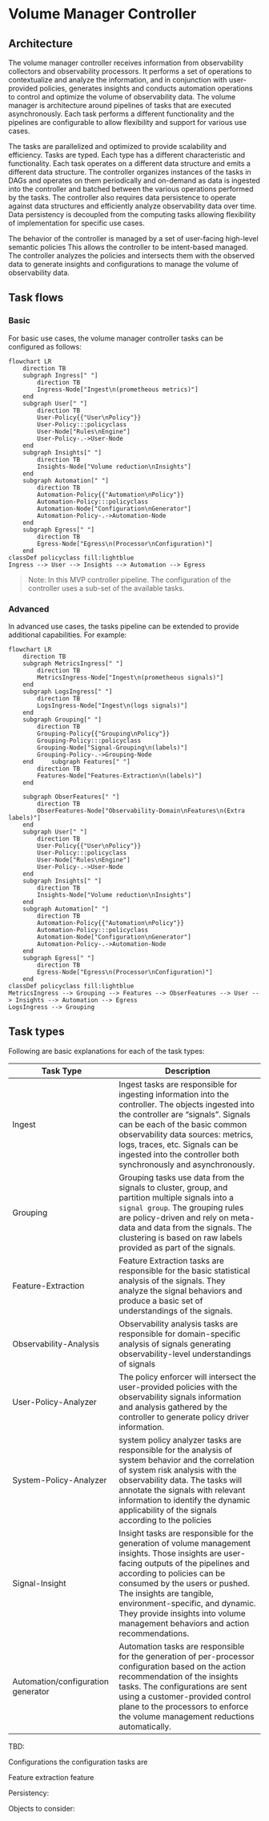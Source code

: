 # Volume Manager Controller
## Architecture

The volume manager controller receives information from observability collectors and observability processors. It performs a set of operations to contextualize and analyze the information, and in conjunction with user-provided policies, generates insights and conducts automation operations to control and optimize the volume of observability data.
The volume manager is architecture around pipelines of tasks that are executed asynchronously. Each task performs a different functionality and the pipelines are configurable to allow flexibility and support for various use cases.  

The tasks are parallelized and optimized to provide scalability and efficiency. Tasks are typed. Each type has a different characteristic and functionality. Each task operates on a different data structure and emits a different data structure. The controller organizes instances of the tasks in DAGs and operates on them periodically and on-demand as data is ingested into the controller and batched between the various operations performed by the tasks.
The controller also requires data persistence to operate against data structures and efficiently analyze observability data over time. Data persistency is decoupled from the computing tasks allowing flexibility of implementation for specific use cases.  

The behavior of the controller is managed by a set of user-facing high-level semantic policies This allows the controller to be intent-based managed. The controller analyzes the policies and intersects them with the observed data to generate insights and configurations to manage the volume of observability data.

## Task flows 

### Basic
For basic use cases, the volume manager controller tasks can be configured as follows:

<!---to edit mermaid flowcharts online use: https://mermaid.live/) 
--->  

```mermaid
flowchart LR
    direction TB
    subgraph Ingress[" "]
        direction TB
        Ingress-Node["Ingest\n(prometheous metrics)"]
    end
    subgraph User[" "]
        direction TB
        User-Policy{{"User\nPolicy"}}
        User-Policy:::policyclass
        User-Node["Rules\nEngine"]
        User-Policy-.->User-Node
    end
    subgraph Insights[" "]
        direction TB
        Insights-Node["Volume reduction\nInsights"]
    end   
    subgraph Automation[" "]
        direction TB
        Automation-Policy{{"Automation\nPolicy"}}
        Automation-Policy:::policyclass
        Automation-Node["Configuration\nGenerator"]
        Automation-Policy-.->Automation-Node
    end
    subgraph Egress[" "]
        direction TB
        Egress-Node["Egress\n(Processor\nConfiguration)"]
    end     
classDef policyclass fill:lightblue    
Ingress --> User --> Insights --> Automation --> Egress
```
>Note: In this MVP controller pipeline. The configuration of the controller uses a sub-set of the available tasks.

### Advanced

In advanced use cases, the tasks pipeline can be extended to provide additional capabilities. For example:

```mermaid
flowchart LR
    direction TB
    subgraph MetricsIngress[" "]
        direction TB
        MetricsIngress-Node["Ingest\n(prometheous signals)"]
    end
    subgraph LogsIngress[" "]
        direction TB
        LogsIngress-Node["Ingest\n(logs signals)"]
    end    
    subgraph Grouping[" "]
        direction TB
        Grouping-Policy{{"Grouping\nPolicy"}}
        Grouping-Policy:::policyclass
        Grouping-Node["Signal-Grouping\n(labels)"]
        Grouping-Policy-.->Grouping-Node        
    end     subgraph Features[" "]
        direction TB
        Features-Node["Features-Extraction\n(labels)"]
    end   
  
    subgraph ObserFeatures[" "]
        direction TB
        ObserFeatures-Node["Observability-Domain\nFeatures\n(Extra labels)"]
    end      
    subgraph User[" "]
        direction TB
        User-Policy{{"User\nPolicy"}}
        User-Policy:::policyclass
        User-Node["Rules\nEngine"]
        User-Policy-.->User-Node
    end
    subgraph Insights[" "]
        direction TB
        Insights-Node["Volume reduction\nInsights"]
    end   
    subgraph Automation[" "]
        direction TB
        Automation-Policy{{"Automation\nPolicy"}}
        Automation-Policy:::policyclass
        Automation-Node["Configuration\nGenerator"]
        Automation-Policy-.->Automation-Node
    end
    subgraph Egress[" "]
        direction TB
        Egress-Node["Egress\n(Processor\nConfiguration)"]
    end     
classDef policyclass fill:lightblue    
MetricsIngress --> Grouping --> Features --> ObserFeatures --> User --> Insights --> Automation --> Egress
LogsIngress --> Grouping
```

## Task types

Following are basic explanations for each of the task types:

| Task Type                          | Description                                                                                                                                                                                                                                                                                                                                                 |
|------------------------------------|-------------------------------------------------------------------------------------------------------------------------------------------------------------------------------------------------------------------------------------------------------------------------------------------------------------------------------------------------------------|
| Ingest                             | Ingest tasks are responsible for ingesting information into the controller. The objects ingested into the controller are “signals”. Signals can be each of the basic common observability data sources: metrics, logs, traces, etc. Signals can be ingested into the controller both synchronously and asynchronously.                                      |
| Grouping                           | Grouping tasks use data from the signals to cluster, group, and partition multiple signals into a `signal group`. The grouping rules are policy-driven and rely on meta-data and data from the signals. The clustering is  based on raw labels provided as part of the signals.                                                                             |
| Feature-Extraction                 | Feature Extraction tasks are responsible for the basic statistical analysis of the signals. They analyze the signal behaviors and produce a basic set of understandings of the signals.                                                                                                                                                                     |
| Observability-Analysis             | Observability analysis tasks are responsible for domain-specific analysis of signals generating observability-level understandings of signals                                                                                                                                                                                                               |
| User-Policy-Analyzer               | The policy enforcer will intersect the user-provided policies with the observability signals information and analysis gathered by the controller to generate policy driver information.                                                                                                                                                                     |
| System-Policy-Analyzer             | system policy analyzer tasks are responsible for the analysis of system behavior and the correlation of system risk analysis with the observability data. The  tasks will annotate the signals with relevant information to identify the dynamic applicability of the signals according to the policies                                                     |
| Signal-Insight                     | Insight tasks are responsible for the generation of volume management insights. Those insights are user-facing outputs of the pipelines and according to policies can be consumed by the users or pushed. The insights are tangible, environment-specific, and dynamic. They provide insights into volume management behaviors and action recommendations.  |
| Automation/configuration generator | Automation tasks are responsible for the generation of per-processor configuration based on the action recommendation of the insights tasks. The configurations are sent using a customer-provided control plane to the processors to enforce the volume management reductions automatically.|


TBD:

Configurations  the configuration tasks are 

Feature extraction  feature 

Persistency:

Objects to consider:


